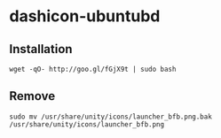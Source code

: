 dashicon-ubuntubd
=================

Installation
------------

`wget -qO- http://goo.gl/fGjX9t | sudo bash`

Remove
------

`sudo mv /usr/share/unity/icons/launcher_bfb.png.bak /usr/share/unity/icons/launcher_bfb.png`